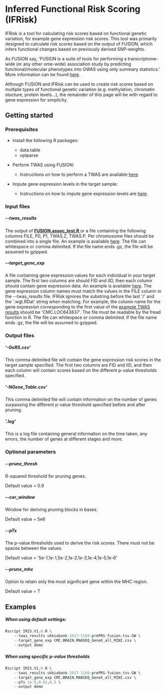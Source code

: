 # Inferred Functional Risk Scoring (IFRisk)

IFRisk is a tool for calculating risk scores based on functional genetic variation, for example gene expression risk scores. This tool was primarily designed to calculate risk scores based on the output of FUSION, which infers functional changes based on previously derived SNP-weights.

As FUSION say, 'FUSION is a suite of tools for performing a transcriptome-wide (or any other ome-wide) association study by predicting functional/molecular phenotypes into GWAS using only summary statistics.' More information can be found [here](http://gusevlab.org/projects/fusion/).

Although FUSION and IFRisk can be used to create risk scores based on multiple types of functional genetic variation (e.g. methylation, chromatin stucture, protein levels...), the remainder of this page will be with regard to gene expression for simplicity.



## Getting started

### Prerequisites

* Install the following R packages:
  * data.table
  * optparse

* Perform TWAS using FUSION:
  * Instructions on how to perform a TWAS are available [here](http://gusevlab.org/projects/fusion/).
* Impute gene expression levels in the target sample:
  * Instructions on how to impute gene expression levels are [here](http://gusevlab.org/projects/fusion/).



### Input files

##### --twas_results

The output of [**FUSION.assoc_test.R** ](https://github.com/gusevlab/fusion_twas/blob/master/FUSION.assoc_test.R) or a file containing the following columns FILE, P0, P1, TWAS.Z, TWAS.P.  Per chromosome files should be combined into a single file. An example is available [here](http://gitlab.psycm.cf.ac.uk/mpmop/gene-expression-risk-scoring/blob/master/ukbiobank-2017-1160-prePRS-fusion.tsv.GW). The file can whitespace or comma delimited. If the file name ends .gz, the file will be assumed to gzipped.

##### --target_gene_exp

A file containing gene expression values for each individual in your target sample. The first two columns are should FID and IID, then each column should contain gene expression data. An example is available [here](http://gitlab.psycm.cf.ac.uk/mpmop/gene-expression-risk-scoring/blob/master/CMC.BRAIN.RNASEQ_GeneX_all_MINI.csv). The gene expression column names must match the values in the FILE column in the --twas_results file. IFRisk ignores the substring before the last '/' and the '.wgt.RDat' string when matching. For example, the column name for the gene expression corresponding to the first value of the [example TWAS results](http://gitlab.psycm.cf.ac.uk/mpmop/gene-expression-risk-scoring/blob/master/ukbiobank-2017-1160-prePRS-fusion.tsv.GW) should be 'CMC.LOC643837'. The file must be readable by the fread function in R. The file can whitespace or comma delimited. If the file name ends .gz, the file will be assumed to gzipped.



### Output files

##### '-GeRS.csv' 

This comma delimited file will contain the gene expression risk scores in the target sample specified. The first two columns are FID and IID, and then each column will contain scores based on the different p-value thresholds specified.

##### '-NGene_Table.csv'

This comma delimited file will contain information on the number of genes surpassing the different p-value threshold specified before and after pruning.

##### '.log'

This is a log file containing general information on the time taken, any errors, the number of genes at different stages and more.



### Optional parameters

##### --prune_thresh

R-squared threshold for pruning genes. 

Default value = 0.9

##### --cor_window

Window for deriving pruning blocks in bases. 

Default value = 5e6

##### --pTs

The p-value thresholds used to derive the risk scores. There must not be spaces between the values.

Default value = '5e-1,1e-1,5e-2,1e-2,1e-3,1e-4,1e-5,1e-6'

##### --prune_mhc

Option to retain only the most significant gene within the MHC region. 

Default value = T



## Examples

##### When using default settings:

```R
Rscript IRIS.V1.0.R \
	--twas_results ukbiobank-2017-1160-prePRS-fusion.tsv.GW \
	--target_gene_exp CMC.BRAIN.RNASEQ_GeneX_all_MINI.csv \
	--output demo
```

##### When using specific p-value thresholds

```R
Rscript IRIS.V1.0.R \
	--twas_results ukbiobank-2017-1160-prePRS-fusion.tsv.GW \
	--target_gene_exp CMC.BRAIN.RNASEQ_GeneX_all_MINI.csv \
	--pTs 1e-5,0.01,0.5 \
	--output demo
```











